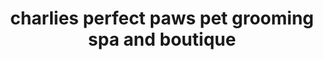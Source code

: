 ---
title: "charlies perfect paws pet grooming spa and boutique"
url: /glasgow/charlies-perfect-paws-pet-grooming-spa-and-boutique/
shop: Tiersalon
---